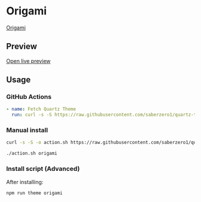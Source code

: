 # Origami

[Origami](#)

## Preview

[Open live preview](https://quartz-themes.github.io/origami/)

## Usage

### GitHub Actions

```yaml
- name: Fetch Quartz Theme
  run: curl -s -S https://raw.githubusercontent.com/saberzero1/quartz-themes/master/action.sh | bash -s -- origami
```

### Manual install

```bash
curl -s -S -o action.sh https://raw.githubusercontent.com/saberzero1/quartz-themes/master/action.sh

./action.sh origami
```

### Install script (Advanced)

After installing:

```bash
npm run theme origami
```
